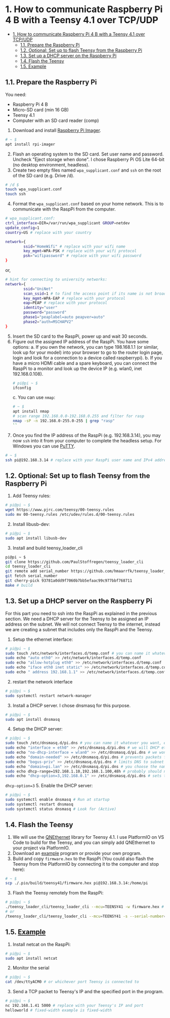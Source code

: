 # 1. How to communicate Raspberry Pi 4 B with a Teensy 4.1 over TCP/UDP
- [1. How to communicate Raspberry Pi 4 B with a Teensy 4.1 over TCP/UDP](#1-how-to-communicate-raspberry-pi-4-b-with-a-teensy-41-over-tcpudp)
	- [1.1. Prepare the Raspberry Pi](#11-prepare-the-raspberry-pi)
	- [1.2. Optional: Set up to flash Teensy from the Raspberry Pi](#12-optional-set-up-to-flash-teensy-from-the-raspberry-pi)
	- [1.3. Set up a DHCP server on the Raspberry Pi](#13-set-up-a-dhcp-server-on-the-raspberry-pi)
	- [1.4. Flash the Teensy](#14-flash-the-teensy)
	- [1.5. Example](#15-examplehttpsgithubcomssilvermanqnethernetblobmasterexamplesfixedwidthserverfixedwidthserverino)

## 1.1. Prepare the Raspberry Pi 
You need:
- Raspberry Pi 4 B
- Micro-SD card (min 16 GB)
- Teensy 4.1
- Computer with an SD card reader (comp)

1. Download and install [Raspberry Pi Imager](https://www.raspberrypi.com/software/).
```bash
# ~ $
apt install rpi-imager
```
2. Flash an operating system to the SD card. Set user name and password. Uncheck "Eject storage when done". I chose Raspberry Pi OS Lite 64-bit (no desktop environment, headless). 
3. Create two empty files named ```wpa_supplicant.conf``` and ```ssh``` on the root of the SD card (e.g. Drive /d).
```bash 
# /d $
touch wpa_supplicant.conf
touch ssh
```
4. Format the ```wpa_supplicant.conf``` based on your home network. This is to communicate with the RaspPi from the computer.
```bash
# wpa_supplicant.conf:
ctrl_interface=DIR=/var/run/wpa_supplicant GROUP=netdev
update_config=1
country=US # replace with your country

network={
        ssid="HomeWifi" # replace with your wifi name
        key_mgmt=WPA-PSK # replace with your wifi protocol
        psk="wifipassword" # replace with your wifi password
}
```
or,
```bash
# hint for connecting to university networks:
network={
        ssid="UniNet"
        scan_ssid=1 # to find the access point if its name is not broadcasted
        key_mgmt=WPA-EAP # replace with your protocol
        eap=PEAP # replace with your protocol
        identity="user"
        password="password"
        phase1="peaplabel=auto peapver=auto"
        phase2="auth=MSCHAPV2"
}
```
5. Insert the SD card to the RaspPi, power up and wait 30 seconds.
6. Figure out the assigned IP address of the RaspPi. You have some options:
	a. If you own the network, you can type 198.168.1.1 (or similar, look up for your model) into your browser to go to the router login page, login and look for a connection to a device called raspberrypi).
	b. If you have a micro HDMI cable and a spare keyboard, you can connect the RaspPi to a monitor and look up the device IP (e.g. wlan0, inet 192.168.0.108).
	```bash
	# pi@pi ~ $
	ifconfig
	```
	c. You can use ```nmap```:
	```bash
	# ~ $
	apt install nmap
	# scan range 192.168.0.0-192.168.0.255 and filter for rasp
	nmap -sP -n 192.168.0-255.0-255 | grep "rasp" 
	``
7. Once you find the IP address of the RaspPi (e.g. 192.168.3.14), you may now ```ssh``` into it from your computer to complete the headless setup. For Windows you can use [PuTTY](https://www.putty.org/). 
```bash
# ~ $
ssh pi@192.168.3.14 # replace with your RaspPi user name and IPv4 address
```

## 1.2. Optional: Set up to flash Teensy from the Raspberry Pi

1. Add Teensy rules:
```bash
# pi@pi ~ $
wget https://www.pjrc.com/teensy/00-teensy.rules
sudo mv 00-teensy.rules /etc/udev/rules.d/00-teensy.rules 
```

2. Install libusb-dev:
```bash
# pi@pi ~ $
sudo apt install libusb-dev
```

3. Install and build teensy_loader_cli
```bash
pi@pi ~ $
git clone https://github.com/PaulStoffregen/teensy_loader_cli
cd teensy_loader_cli
git remote add serial_number https://github.com/hmaarrfk/teensy_loader_cli # add serial_number feature to teensy_loader_cli, useful for multiple Teensy's (Not part of the master as of 2022-10-21) 
git fetch serial_number
git cherry-pick 93781a0dd9f7060b7bb5efaac99c977bbf768711
make # build
```

## 1.3. Set up a DHCP server on the Raspberry Pi 
For this part you need to ssh into the RaspPi as explained in the previous section. We need a DHCP server for the Teensy to be assigned an IP address on the subnet. We will not connect Teensy to the internet, instead we are creating a subnet that includes only the RaspPi and the Teensy.

1. Setup the ethernet interface:
```bash
# pi@pi ~ $
sudo touch /etc/network/interfaces.d/temp.conf # you can name it whatever you want, e.g. your username
sudo echo "auto eth0" >> /etc/network/interfaces.d/temp.conf
sudo echo "allow-hotplug eth0" >> /etc/network/interfaces.d/temp.conf
sudo echo "iface eth0 inet static" >> /etc/network/interfaces.d/temp.conf # static IP for the RaspPi ethernet port
sudo echo "	address 192.168.1.1" >> /etc/network/interfaces.d/temp.conf # can be anything, try to stick to 192.169.x.x
```
2. restart the network interface
```bash
# pi@pi ~ $
sudo systemctl restart network-manager
```
3. Install a DHCP server. I chose dnsmasq for this purpose.
```bash
# pi@pi ~ $
sudo apt install dnsmasq
```
4. Setup the DHCP server:

```bash
# pi@pi ~ $
sudo touch /etc/dnsmasq.d/pi.dns # you can name it whatever you want, e.g. your username (few exceptions, see /etc/dnsmasq.d/README).
sudo echo "interface = eth0" >> /etc/dnsmasq.d/pi.dns # we will DHCP ethernet 
sudo echo "no-dhcp-interface = wlan0" >> /etc/dnsmasq.d/pi.dns # we won't DHCP wifi
sudo echo "domain-needed" >> /etc/dnsmasq.d/pi.dns # prevents packets from leaving the subnet
sudo echo "bogus-priv" >> /etc/dnsmasq.d/pi.dns # limits DNS to subnet
sudo echo "domain=pi.lan" >> /etc/dnsmasq.d/pi.dns # you choose the name
sudo echo dhcp-range=192.168.1.10,192.168.1.100,48h # probably should not include interface address
sudo echo "dhcp-option=3,192.168.0.1" >> /etc/dnsmasq.d/pi.dns # sets the default route
```
```dhcp-option=3``` 
5. Enable the DHCP server:
```bash
# pi@pi ~ $
sudo systemctl enable dnsmasq # Run at startup
sudo systemctl restart dnsmasq
sudo systemctl status dnsmasq # Look for (Active)
```

## 1.4. Flash the Teensy
1. We will use the [QNEthernet](https://github.com/ssilverman/QNEthernet) library for Teensy 4.1. I use PlatformIO on VS Code to build for the Teensy, and you can simply add QNEthernet to your project via PlatformIO.
2. Download an [example](https://github.com/ssilverman/QNEthernet/blob/master/examples/FixedWidthServer/FixedWidthServer.ino) program or provide your own program.
3. Build and copy ```firmware.hex``` to the RaspPi (You could also flash the Teensy from the PlatformIO by connecting it to the computer and stop here):
```bash
# ~ $
scp ./.pio/build/teensy41/firmware.hex pi@192.168.3.14:/home/pi
```
3. Flash the Teensy remotely from the RaspPi:
```bash
# pi@pi ~ $
./teensy_loader_cli/teensy_loader_cli --mcu=TEENSY41 -w firmware.hex # waits for the physical button press on the Teensy
# or
/teensy_loader_cli/teensy_loader_cli --mcu=TEENSY41 -s --serial-number=11462940 # use usb-devices to find the SN of the Teensy and identify the Teensy you want to flash
```

## 1.5. [Example](https://github.com/ssilverman/QNEthernet/blob/master/examples/FixedWidthServer/FixedWidthServer.ino)
1. Install netcat on the RaspPi:
```bash
# pi@pi ~ $
sudo apt install netcat
```
2. Monitor the serial
```bash
# pi@pi ~ $
cat /dev/ttyACM0 # or whichever port Teensy is connected to
```
3. Send a TCP packet to Teensy's IP and the specified port in the program. 
```bash
# pi@pi ~ $
nc 192.168.1.41 5000 # replace with your Teensy's IP and port
helloworld # fixed-width example is fixed-width
```